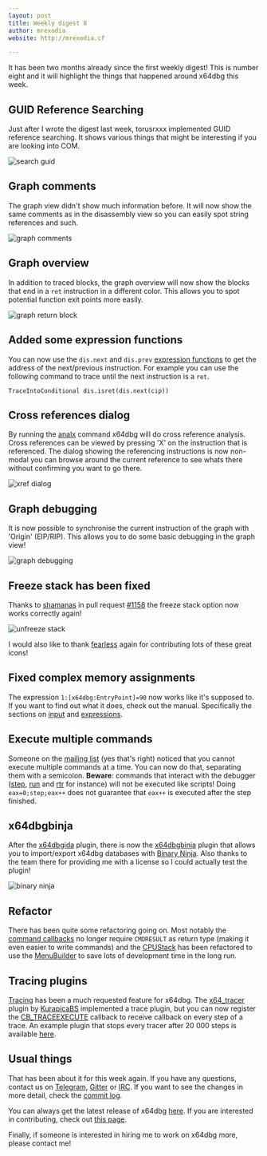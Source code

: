 ```yaml
---
layout: post
title: Weekly digest 8
author: mrexodia
website: http://mrexodia.cf

---
```


It has been two months already since the first weekly digest! This is number eight and it will highlight the things that happened around x64dbg this week.

## GUID Reference Searching

Just after I wrote the digest last week, torusrxxx implemented GUID reference searching. It shows various things that might be interesting if you are looking into COM.

![search guid](http://i.imgur.com/nnXLyvF.png)

## Graph comments

The graph view didn't show much information before. It will now show the same comments as in the disassembly view so you can easily spot string references and such.

![graph comments](http://i.imgur.com/QxaEDeJ.png)

## Graph overview

In addition to traced blocks, the graph overview will now show the blocks that end in a `ret` instruction in a different color. This allows you to spot potential function exit points more easily.

![graph return block](http://i.imgur.com/JTtzfPt.png)

## Added some expression functions

You can now use the `dis.next` and `dis.prev` [expression functions](http://x64dbg.readthedocs.io/en/latest/introduction/Expression-functions.html) to get the address of the next/previous instruction. For example you can use the following command to trace until the next instruction is a `ret`.

`TraceIntoConditional dis.isret(dis.next(cip))`

## Cross references dialog

By running the [analx](http://x64dbg.readthedocs.io/en/latest/commands/analysis/analxrefs.html) command x64dbg will do cross reference analysis. Cross references can be viewed by pressing 'X' on the instruction that is referenced. The dialog showing the referencing instructions is now non-modal you can browse around the current reference to see whats there without confirming you want to go there.

![xref dialog](http://i.imgur.com/AixCDVd.png)

## Graph debugging

It is now possible to synchronise the current instruction of the graph with 'Origin' (EIP/RIP). This allows you to do some basic debugging in the graph view!

![graph debugging](https://i.imgur.com/scLsSsu.gif)

## Freeze stack has been fixed

Thanks to [shamanas](https://github.com/shamanas) in pull request [#1158](https://github.com/x64dbg/x64dbg/pull/1158) the freeze stack option now works correctly again!

![unfreeze stack](http://i.imgur.com/0MBQdOk.png)

I would also like to thank [fearless](https://github.com/mrfearless) again for contributing lots of these great icons!

## Fixed complex memory assignments

The expression `1:[x64dbg:EntryPoint]=90` now works like it's supposed to. If you want to find out what it does, check out the manual. Specifically the sections on [input](http://help.x64dbg.com/en/latest/introduction/Input.html) and [expressions](http://help.x64dbg.com/en/latest/introduction/Expressions.html).

## Execute multiple commands

Someone on the [mailing list](mailto:x64dbg@googlegroups.com) (yes that's right) noticed that you cannot execute multiple commands at a time. You can now do that, separating them with a semicolon. **Beware**: commands that interact with the debugger ([step](http://x64dbg.readthedocs.io/en/latest/commands/debug-control/StepOver.html), [run](http://x64dbg.readthedocs.io/en/latest/commands/debug-control/run.html) and [rtr](http://x64dbg.readthedocs.io/en/latest/commands/debug-control/StepOut.html) for instance) will not be executed like scripts! Doing `eax=0;step;eax++` does not guarantee that `eax++` is executed after the step finished.

## x64dbgbinja

After the [x64dbgida](https://github.com/x64dbg/x64dbgida) plugin, there is now the [x64dbgbinja](https://github.com/x64dbg/x64dbgbinja) plugin that allows you to import/export x64dbg databases with [Binary Ninja](https://binary.ninja). Also thanks to the team there for providing me with a license so I could actually test the plugin!

![binary ninja](http://i.imgur.com/82Hxm0y.png)

## Refactor

There has been quite some refactoring going on. Most notably the [command callbacks](http://x64dbg.com/blog/2016/10/04/architecture-of-x64dbg.html#commands-dispatch) no longer require `CMDRESULT` as return type (making it even easier to write commands) and the [CPUStack](https://github.com/x64dbg/x64dbg/blob/development/src/gui/Src/Gui/CPUStack.cpp#L78) has been refactored to use the [MenuBuilder](http://x64dbg.com/blog/2016/10/04/architecture-of-x64dbg.html#context-menu-management) to save lots of development time in the long run.

## Tracing plugins

[Tracing](https://github.com/x64dbg/x64dbg/issues/790) has been a much requested feature for x64dbg. The [x64_tracer](https://github.com/KurapicaBS/x64_tracer) plugin by [KurapicaBS](https://github.com/KurapicaBS) implemented a trace plugin, but you can now register the [CB_TRACEEXECUTE](http://help.x64dbg.com/en/latest/developers/plugins/Callbacks/plugcbtraceexecute.html) callback to receive callback on every step of a trace. An example plugin that stops every tracer after 20 000 steps is available [here](https://github.com/mrexodia/TracePlugin).

## Usual things

That has been about it for this week again. If you have any questions, contact us on [Telegram](http://telegram.x64dbg.com), [Gitter](http://gitter.x64dbg.com) or [IRC](http://webchat.freenode.net/?channels=x64dbg). If you want to see the changes in more detail, check the [commit log](https://github.com/x64dbg/x64dbg/commits).

You can always get the latest release of x64dbg [here](http://releases.x64dbg.com). If you are interested in contributing, check out [this page](http://contribute.x64dbg.com).

Finally, if someone is interested in hiring me to work on x64dbg more, please contact me!